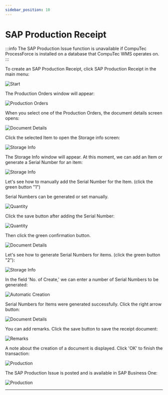 ```yaml
---
sidebar_position: 10
---
```


# SAP Production Receipt

:::info
    The SAP Production Issue function is unavailable if CompuTec ProcessForce is installed on a database that CompuTec WMS operates on.
:::

To create an SAP Production Receipt, click SAP Production Receipt in the main menu:

![Start](./media/SAPProductionReceipt.webp)

The Production Orders window will appear:

![Production Orders](./media/ProductionOrders_R.webp)

When you select one of the Production Orders, the document details screen opens:

![Document Details](./media/DocDet_receipt.webp)

Click the selected Item to open the Storage info screen:

![Storage Info](./media/StorageInfo.webp)

The Storage Info window will appear. At this moment, we can add an Item or generate a Serial Number for an item:

![Storage Info](./media/StorageInfo_points.webp)

Let's see how to manually add the Serial Number for the Item. (click the green button "1")

Serial Numbers can be generated or set manually.

![Quantity](./media/Quantity_Serial.webp)

Click the save button after adding the Serial Number:

![Quantity](./media/Quantity_Serial_entered.webp)

Then click the green confirmation button.

![Document Details](./media/DocDet_onereceipted.webp)

Let's see how to generate Serial Numbers for items. (click the green button "2"):

![Storage Info](./media/StorageInfo_points.webp)

In the field 'No. of Create,' we can enter a number of Serial Numbers to be generated:

![Automatic Creation](./media/AutomaticCreation.webp)

Serial Numbers for Items were generated successfully. Click the right arrow button:

![Document Details](./media/DocDet_green.webp)

You can add remarks. Click the save button to save the receipt document:

![Remarks](./media/RemarksReceipt.webp)

A note about the creation of a document is displayed. Click 'OK' to finish the transaction:

![Production](./media/ProdRecCreated.webp)

The SAP Production Issue is posted and is available in SAP Business One:

![Production](./media/receipt-from-production.png)

---
